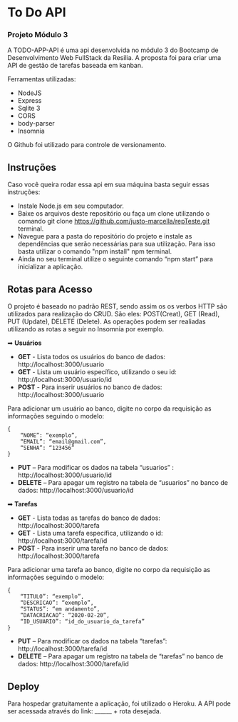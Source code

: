 # To Do API
### Projeto Módulo 3

A TODO-APP-API é uma api desenvolvida no módulo 3 do Bootcamp de Desenvolvimento Web FullStack da Resilia. A proposta foi para criar uma API de gestão de tarefas baseada em kanban.

Ferramentas utilizadas:

* NodeJS
* Express
* Sqlite 3
* CORS
* body-parser
* Insomnia


O Github foi utilizado para controle de versionamento.


## Instruções
Caso você queira rodar essa api em sua máquina basta seguir essas instruções:

* Instale Node.js em seu computador.
* Baixe os arquivos deste repositório ou faça um clone utilizando o comando git clone https://github.com/justo-marcella/repTeste.git terminal.
* Navegue para a pasta do repositório do projeto e instale as dependências que serão necessárias para sua utilização. Para isso basta utilizar o comando "npm install" npm terminal.
* Ainda no seu terminal utilize o seguinte comando “npm start” para inicializar a aplicação.


## Rotas para Acesso 
O projeto é baseado no padrão REST, sendo assim os os verbos HTTP são utilizados para realização do CRUD. São eles: POST(Creat), GET (Read), PUT (Update), DELETE (Delete). As operações podem ser realiadas utilizando as rotas a seguir no Insomnia por exemplo.

➡ **Usuários** 
* **GET** - Lista todos os usuários do banco de dados: http://localhost:3000/usuario 
* **GET** - Lista um usuário específico, utilizando o seu id: http://localhost:3000/usuario/id
* **POST** - Para inserir usuários no banco de dados: http://localhost:3000/usuario

Para adicionar um usuário ao banco, digite no corpo da requisição as informações seguindo o modelo:

    {
        “NOME”: “exemplo”,
        “EMAIL”: “email@gmail.com”,
        “SENHA”: “123456”
    }


* **PUT** – Para modificar os dados na tabela “usuarios” : http://localhost:3000/usuario/id
* **DELETE** – Para apagar um registro na tabela de “usuarios” no banco de dados: 
http://localhost:3000/usuario/id

➡ **Tarefas** 
* **GET** - Lista todas as tarefas do banco de dados: http://localhost:3000/tarefa 
* **GET** - Lista uma tarefa específica, utilizando o id: http://localhost:3000/tarefa/id
* **POST** - Para inserir uma tarefa no banco de dados: http://localhost:3000/tarefa

Para adicionar uma tarefa ao banco, digite no corpo da requisição as informações seguindo o modelo:

    {
        “TITULO”: “exemplo”,
        “DESCRICAO”: “exemplo”,
        “STATUS”: “em andamento”,
        “DATACRIACAO”: “2020-02-20”,
        “ID_USUARIO”: “id_do_usuario_da_tarefa”
    }


* **PUT** – Para modificar os dados na tabela “tarefas”: http://localhost:3000/tarefa/id
* **DELETE** – Para apagar um registro na tabela de “tarefas” no banco de dados: 
http://localhost:3000/tarefa/id

## Deploy

Para hospedar gratuitamente a aplicação, foi utilizado o Heroku. A API pode ser acessada através do link: ______ + rota desejada.
